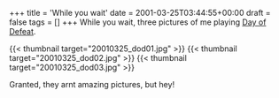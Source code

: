 +++
title = 'While you wait'
date = 2001-03-25T03:44:55+00:00
draft = false
tags = []
+++
While you wait, three pictures of me playing [Day of Defeat](https://web.archive.org/web/20010519135127/http://www.dayofdefeatmod.com/).

{{< thumbnail target="20010325_dod01.jpg" >}}
{{< thumbnail target="20010325_dod02.jpg" >}}
{{< thumbnail target="20010325_dod03.jpg" >}}

Granted, they arnt amazing pictures, but hey!